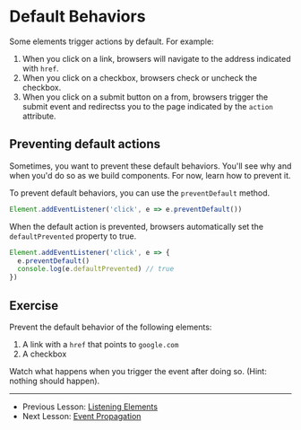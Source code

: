 # Default Behaviors

Some elements trigger actions by default. For example:

1. When you click on a link, browsers will navigate to the address indicated with `href`.
2. When you click on a checkbox, browsers check or uncheck the checkbox.
3. When you click on a submit button on a from, browsers trigger the submit event and redirectss you to the page indicated by the `action` attribute.

## Preventing default actions

Sometimes, you want to prevent these default behaviors. You'll see why and when you'd do so as we build components. For now, learn how to prevent it.

To prevent default behaviors, you can use the `preventDefault` method.

```js
Element.addEventListener('click', e => e.preventDefault())
```

When the default action is prevented, browsers automatically set the `defaultPrevented` property to true.

```js
Element.addEventListener('click', e => {
  e.preventDefault()
  console.log(e.defaultPrevented) // true
})
```

## Exercise

Prevent the default behavior of the following elements:

1. A link with a `href` that points to `google.com`
2. A checkbox

Watch what happens when you trigger the event after doing so. (Hint: nothing should happen).

---

- Previous Lesson: [Listening Elements](01.listening-element.md)
- Next Lesson: [Event Propagation](03.event-propagation.md)
